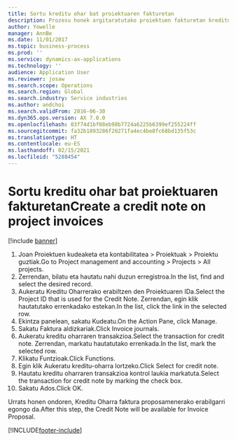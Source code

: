 ```yaml
---
title: Sortu kreditu ohar bat proiektuaren fakturetan
description: Prozesu honek argitaratutako proiektuen fakturetan kreditu oharra nola sortu erakusten du.
author: Yowelle
manager: AnnBe
ms.date: 11/01/2017
ms.topic: business-process
ms.prod: ''
ms.service: dynamics-ax-applications
ms.technology: ''
audience: Application User
ms.reviewer: josaw
ms.search.scope: Operations
ms.search.region: Global
ms.search.industry: Service industries
ms.author: andchoi
ms.search.validFrom: 2016-06-30
ms.dyn365.ops.version: AX 7.0.0
ms.openlocfilehash: 03f74d1bf08eb98b7724a6225b6399ef255224ff
ms.sourcegitcommit: fa32b1893286f20271fa4ec4be8fc68bd135f53c
ms.translationtype: HT
ms.contentlocale: eu-ES
ms.lasthandoff: 02/15/2021
ms.locfileid: "5288454"
---
```

# <a name="create-a-credit-note-on-project-invoices"></a><span data-ttu-id="29e64-103">Sortu kreditu ohar bat proiektuaren fakturetan</span><span class="sxs-lookup"><span data-stu-id="29e64-103">Create a credit note on project invoices</span></span>

[!include [banner](../../includes/banner.md)]

1. <span data-ttu-id="29e64-104">Joan Proiektuen kudeaketa eta kontabilitatea > Proiektuak > Proiektu guztiak.</span><span class="sxs-lookup"><span data-stu-id="29e64-104">Go to Project management and accounting > Projects > All projects.</span></span> 
2. <span data-ttu-id="29e64-105">Zerrendan, bilatu eta hautatu nahi duzun erregistroa.</span><span class="sxs-lookup"><span data-stu-id="29e64-105">In the list, find and select the desired record.</span></span> 
3. <span data-ttu-id="29e64-106">Aukeratu Kreditu Oharrerako erabiltzen den Proiektuaren IDa.</span><span class="sxs-lookup"><span data-stu-id="29e64-106">Select the Project ID that is used for the Credit Note.</span></span> <span data-ttu-id="29e64-107">Zerrendan, egin klik hautatutako errenkadako estekan.</span><span class="sxs-lookup"><span data-stu-id="29e64-107">In the list, click the link in the selected row.</span></span> 
4. <span data-ttu-id="29e64-108">Ekintza panelean, sakatu Kudeatu.</span><span class="sxs-lookup"><span data-stu-id="29e64-108">On the Action Pane, click Manage.</span></span> 
5. <span data-ttu-id="29e64-109">Sakatu Faktura aldizkariak.</span><span class="sxs-lookup"><span data-stu-id="29e64-109">Click Invoice journals.</span></span> 
6. <span data-ttu-id="29e64-110">Aukeratu kreditu oharraren transakzioa.</span><span class="sxs-lookup"><span data-stu-id="29e64-110">Select the transaction for credit note.</span></span> <span data-ttu-id="29e64-111">Zerrendan, markatu hautatutako errenkada.</span><span class="sxs-lookup"><span data-stu-id="29e64-111">In the list, mark the selected row.</span></span> 
7. <span data-ttu-id="29e64-112">Klikatu Funtzioak.</span><span class="sxs-lookup"><span data-stu-id="29e64-112">Click Functions.</span></span> 
8. <span data-ttu-id="29e64-113">Egin klik Aukeratu kreditu-oharra lortzeko.</span><span class="sxs-lookup"><span data-stu-id="29e64-113">Click Select for credit note.</span></span> 
9. <span data-ttu-id="29e64-114">Hautatu kreditu oharraren transakzioa kontrol laukia markatuta.</span><span class="sxs-lookup"><span data-stu-id="29e64-114">Select the transaction for credit note by marking the check box.</span></span>
10. <span data-ttu-id="29e64-115">Sakatu Ados.</span><span class="sxs-lookup"><span data-stu-id="29e64-115">Click OK.</span></span> 

<span data-ttu-id="29e64-116">Urrats honen ondoren, Kreditu Oharra faktura proposamenerako erabilgarri egongo da.</span><span class="sxs-lookup"><span data-stu-id="29e64-116">After this step, the Credit Note will be available for Invoice Proposal.</span></span>


[!INCLUDE[footer-include](../../includes/footer-banner.md)]